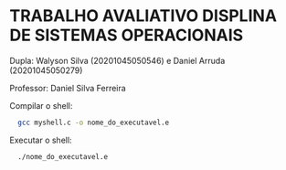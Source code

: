 # TRABALHO AVALIATIVO DISPLINA DE SISTEMAS OPERACIONAIS 

Dupla: Walyson Silva (20201045050546) e Daniel Arruda (20201045050279)

Professor: Daniel Silva Ferreira

Compilar o shell: 

```bash
  gcc myshell.c -o nome_do_executavel.e
```

Executar o shell: 

```bash
  ./nome_do_executavel.e
```

